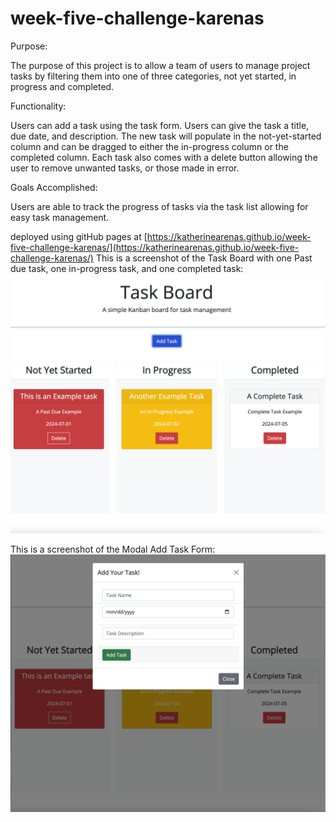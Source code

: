 # week-five-challenge-karenas

Purpose:

The purpose of this project is to allow a team of users to manage project tasks by filtering them into one of three categories, not yet started, in progress and completed.

Functionality:

Users can add a task using the task form. Users can give the task a title, due date, and description. The new task will populate in the not-yet-started column and can be dragged to either the in-progress column or the completed column. Each task also comes with a delete button allowing the user to remove unwanted tasks, or those made in error.

Goals Accomplished:

Users are able to track the progress of tasks via the task list allowing for easy task management.

deployed using gitHub pages at [https://katherinearenas.github.io/week-five-challenge-karenas/](https://katherinearenas.github.io/week-five-challenge-karenas/)
This is a screenshot of the Task Board with one Past due task, one in-progress task, and one completed task:
![Task Board Screenshot](assets/taskboardscreenshotkarenas.png "Task Board Screenshot")

This is a screenshot of the Modal Add Task Form:
![Modal Form Screenshot](assets/modalscreenshotkarenas.png "Modal Form Screenshot")
